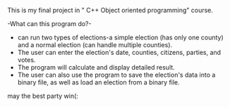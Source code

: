 
This is my final project in " C++ Object oriented programming" course. 

-What can this program do?-
* can run two types of elections-a simple election (has only one county) and a normal election (can handle multiple counties).
* The user can enter the election's date, counties, citizens, parties, and votes.
* The program will calculate and display detailed result. 
* The user can also use the program to save the election's data into a binary file, as well as load an election from a binary file. 

may the best party win(:

